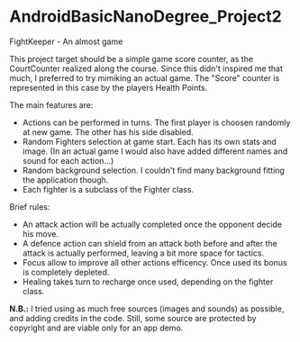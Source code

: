 # AndroidBasicNanoDegree_Project2
FightKeeper - An almost game

This project target should be a simple game score counter, as the CourtCounter realized along the course. 
Since this didn't inspired me that much, I preferred to try mimiking an actual game. 
The "Score" counter is represented in this case by the players Health Points.

The main features are:
* Actions can be performed in turns. The first player is choosen randomly at new game. The other has his side disabled.
* Random Fighters selection at game start. Each has its own stats and image. 
  (In an actual game I would also have added different names and sound for each action...)
* Random background selection. I couldn't find many background fitting the application though.
* Each fighter is a subclass of the Fighter class.

Brief rules:
* An attack action will be actually completed once the opponent decide his move.
* A defence action can shield from an attack both before and after the attack is actually performed, leaving a bit more space for tactics.
* Focus allow to improve all other actions efficency. Once used its bonus is completely depleted.
* Healing takes turn to recharge once used, depending on the fighter class.

**N.B.:** I tried using as much free sources (images and sounds) as possible, and adding credits in the code. Still, some 
source are protected by copyright and are viable only for an app demo.  
